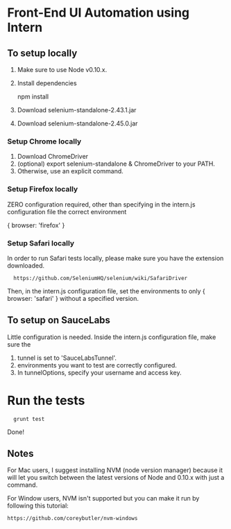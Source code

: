 # Front-End UI Automation using Intern

## To setup locally
1. Make sure to use Node v0.10.x.
2. Install dependencies


      npm install
      
    
3. Download selenium-standalone-2.43.1.jar
4. Download selenium-standalone-2.45.0.jar

### Setup Chrome locally
1. Download ChromeDriver
4. (optional) export selenium-standalone & ChromeDriver to your PATH.
5. Otherwise, use an explicit command.

### Setup Firefox locally
ZERO configuration required, other than specifying in the intern.js configuration file the correct environment 


{ browser: 'firefox' }


### Setup Safari locally
In order to run Safari tests locally, please make sure you have the extension downloaded.


      https://github.com/SeleniumHQ/selenium/wiki/SafariDriver
      
      
Then, in the intern.js configuration file, set the environments to only { browser: 'safari' } without a specified version.

## To setup on SauceLabs
Little configuration is needed. Inside the intern.js configuration file, make sure the 
1. tunnel is set to 'SauceLabsTunnel'.
2. environments you want to test are correctly configured.
3. In tunnelOptions, specify your username and access key.

# Run the tests


      grunt test
      
      
Done!


## Notes
For Mac users, I suggest installing NVM (node version manager) because it will let you switch between the latest versions of Node and 0.10.x with just a command.


For Window users, NVM isn't supported but you can make it run by following this tutorial: 


    https://github.com/coreybutler/nvm-windows